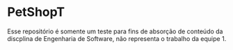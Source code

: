 # PetShopT
Esse repositório é somente um teste para fins de absorção de conteúdo da discplina de Engenharia de Software, não representa o trabalho da equipe 1.

